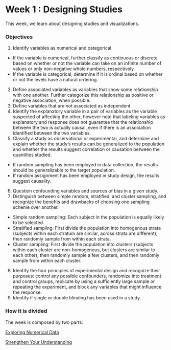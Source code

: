 # Week 1 : Designing Studies

This week, we learn about designing studies and visualizations.

### Objectives

1) Identify variables as numerical and categorical.  
- If the variable is numerical, further classify as continuous or discrete based on whether or not the variable can take on an infinite number of values or only non-negative whole numbers, respectively.  
- If the variable is categorical, determine if it is ordinal based on whether or not the levels have a natural ordering.  
2) Define associated variables as variables that show some relationship with one another. Further categorize this relationship as positive or negative association, when possible.  
3) Define variables that are not associated as independent.  
4) Identify the explanatory variable in a pair of variables as the variable suspected of affecting the other, however note that labeling variables as explanatory and response does not guarantee that the relationship between the two is actually causal, even if there is an association identified between the two variables.  
5) Classify a study as observational or experimental, and determine and explain whether the study’s results can be generalized to the population and whether the results suggest correlation or causation between the quantities studied.  
- If random sampling has been employed in data collection, the results should be generalizable to the target population.  
- If random assignment has been employed in study design, the results suggest causality.  
6) Question confounding variables and sources of bias in a given study.  
7) Distinguish between simple random, stratified, and cluster sampling, and recognize the benefits and drawbacks of choosing one sampling scheme over another.  
- Simple random sampling: Each subject in the population is equally likely to be selected.  
- Stratified sampling: First divide the population into homogenous strata (subjects within each stratum are similar, across strata are different), then randomly sample from within each strata.  
- Cluster sampling: First divide the population into clusters (subjects within each cluster are non-homogenous, but clusters are similar to each other), then randomly sample a few clusters, and then randomly sample from within each cluster.  
8) Identify the four principles of experimental design and recognize their purposes: control any possible confounders, randomize into treatment and control groups, replicate by using a sufficiently large sample or repeating the experiment, and block any variables that might influence the response.
9) Identify if single or double blinding has been used in a study.  

### How it is divided

The week is composed by two parts:

[Exploring Numerical Data](1.%20Designing%20Studies.ipynb)  

[Strengthen Your Understanding](Exercises.ipynb)  



